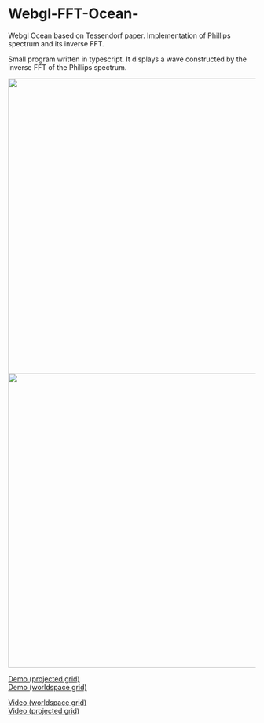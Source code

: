 # Webgl-FFT-Ocean-
Webgl Ocean based on Tessendorf paper. Implementation of Phillips spectrum and its inverse FFT.

Small program written in typescript. It displays a wave constructed by the inverse FFT of the Phillips spectrum.

<img src="https://github.com/Frederoche/Webgl-FFT-Ocean-/raw/master/img1.PNG" width="600" style="max-width:100%;">
<img src="https://github.com/Frederoche/Webgl-FFT-Ocean-/raw/master/im2.PNG" width="600" style="max-width:100%;">

<a href ="https://aqueous-harbor-55474.herokuapp.com/">Demo (projected grid)</a><br/>
<a href="https://mighty-crag-23655.herokuapp.com/">Demo (worldspace grid)</a>

<a href="https://www.youtube.com/watch?v=BcdXhBMRrNk&index=4&list=PLX4dsjt6kyOgM_dQxCG6KUZ62ainphz5t">Video (worldspace grid)</a>
<br/>
<a href="https://www.youtube.com/watch?v=TWgvpq930VU&list=PLX4dsjt6kyOgM_dQxCG6KUZ62ainphz5t&index=1">Video (projected grid)</a>
